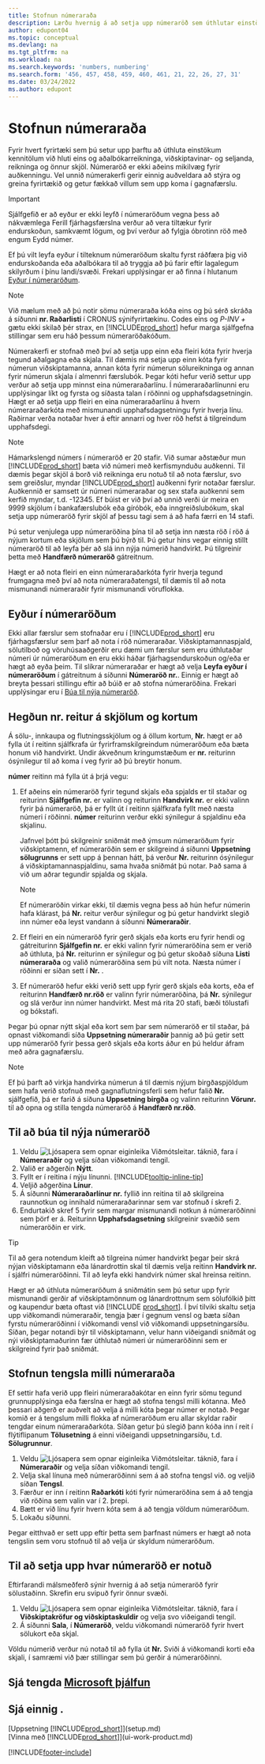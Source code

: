 ```yaml
---
title: Stofnun númeraraða
description: Lærðu hvernig á að setja upp númeraröð sem úthlutar einstökum auðkenniskóðum til reikninga og skjala í Business Central.
author: edupont04
ms.topic: conceptual
ms.devlang: na
ms.tgt_pltfrm: na
ms.workload: na
ms.search.keywords: 'numbers, numbering'
ms.search.form: '456, 457, 458, 459, 460, 461, 21, 22, 26, 27, 31'
ms.date: 03/24/2022
ms.author: edupont
---
```

# <a name="create-number-series" />Stofnun númeraraða

Fyrir hvert fyrirtæki sem þú setur upp þarftu að úthluta einstökum kennitölum við hluti eins og aðalbókarreikninga, viðskiptavinar- og seljanda, reikninga og önnur skjöl. Númeraröð er ekki aðeins mikilvæg fyrir auðkenningu. Vel unnið númerakerfi gerir einnig auðveldara að stýra og greina fyrirtækið og getur fækkað villum sem upp koma í gagnafærslu.

> [!Important]
> Sjálfgefið er að eyður er ekki leyfð í númeraröðum vegna þess að nákvæmlega Ferill fjárhagsfærslna verður að vera tiltækur fyrir endurskoðun, samkvæmt lögum, og því verður að fylgja óbrotinn röð með engum Eydd númer.
> 
> Ef þú vilt leyfa eyður í tilteknum númeraröðum skaltu fyrst ráðfæra þig við endurskoðanda eða aðalbókara til að tryggja að þú farir eftir lagalegum skilyrðum í þínu landi/svæði. Frekari upplýsingar er að finna í hlutanum [Eyður í númeraröðum](#gaps-in-number-series).

> [!NOTE]  
> Við mælum með að þú notir sömu númeraraða kóða eins og þú sérð skráða á síðunni **nr. Raðarlisti** í CRONUS sýnifyrirtækinu. Codes eins og *P-INV +* gætu ekki skilað þér strax, en [!INCLUDE[prod_short](includes/prod_short.md)] hefur marga sjálfgefna stillingar sem eru háð þessum númeraröðakóðum.

Númerakerfi er stofnað með því að setja upp einn eða fleiri kóta fyrir hverja tegund aðalgagna eða skjala. Til dæmis má setja upp einn kóta fyrir númerun viðskiptamanna, annan kóta fyrir númerun sölureikninga og annan fyrir númerun skjala í almennri færslubók. Þegar kóti hefur verið settur upp verður að setja upp minnst eina númeraraðarlínu. Í númeraraðarlínunni eru upplýsingar líkt og fyrsta og síðasta talan í röðinni og upphafsdagsetningin. Hægt er að setja upp fleiri en eina númeraraðarlínu á hvern númeraraðarkóta með mismunandi upphafsdagsetningu fyrir hverja línu. Raðirnar verða notaðar hver á eftir annarri og hver röð hefst á tilgreindum upphafsdegi.

> [!NOTE]
> Hámarkslengd númers í númeraröð er 20 stafir. Við sumar aðstæður mun [!INCLUDE[prod_short](includes/prod_short.md)] bæta við númeri með kerfismynduðu auðkenni. Til dæmis þegar skjöl á borð við reikninga eru notuð til að nota færslur, svo sem greiðslur, myndar [!INCLUDE[prod_short](includes/prod_short.md)] auðkenni fyrir notaðar færslur. Auðkennið er samsett úr númeri númeraraðar og sex stafa auðkenni sem kerfið myndar, t.d. -12345. Ef búist er við því að unnið verði úr meira en 9999 skjölum í bankafærslubók eða gíróbók, eða inngreiðslubókum, skal setja upp númeraröð fyrir skjöl af þessu tagi sem á að hafa færri en 14 stafi.

Þú setur venjulega upp númeraröðina þína til að setja inn næsta röð í röð á nýjum kortum eða skjölum sem þú býrð til. Þú getur hins vegar einnig stillt númeraröð til að leyfa þér að slá inn nýja númerið handvirkt. Þú tilgreinir þetta með **Handfærð númeraröð** gátreitnum.

Hægt er að nota fleiri en einn númeraraðarkóta fyrir hverja tegund frumgagna með því að nota númeraraðatengsl, til dæmis til að nota mismunandi númeraraðir fyrir mismunandi vöruflokka.

## <a name="gaps-in-number-series" />Eyður í númeraröðum
Ekki allar færslur sem stofnaðar eru í [!INCLUDE[prod_short](includes/prod_short.md)] eru fjárhagsfærslur sem þarf að nota í röð númeraraðar. Viðskiptamannaspjald, sölutilboð og vöruhúsaaðgerðir eru dæmi um færslur sem eru úthlutaðar númeri úr númeraröðum en eru ekki háðar fjárhagsendurskoðun og/eða er hægt að eyða þeim. Til slíkrar númeraraðar er hægt að velja **Leyfa eyður í númeraröðum** í gátreitnum á síðunni **Númeraröð nr.**. Einnig er hægt að breyta þessari stillingu eftir að búið er að stofna númeraröðina. Frekari upplýsingar eru í [Búa til nýja númeraröð](ui-create-number-series.md#to-create-a-new-number-series).

## <a name="behavior-of-the-no-field-on-documents-and-cards" />Hegðun nr. reitur á skjölum og kortum

Á sölu-, innkaupa og flutningsskjölum og á öllum kortum, **Nr.** hægt er að fylla út í reitinn sjálfkrafa úr fyrirframskilgreindum númeraröðum eða bæta honum við handvirkt. Undir ákveðnum kringumstæðum er **nr.** reiturinn ósýnilegur til að koma í veg fyrir að þú breytir honum.  

**númer** reitinn má fylla út á þrjá vegu:

1. Ef aðeins ein númeraröð fyrir tegund skjals eða spjalds er til staðar og reiturinn **Sjálfgefin nr.** er valinn og reiturinn **Handvirk nr.** er ekki valinn fyrir þá númeraröð, þá er fyllt út í reitinn sjálfkrafa fyllt með næsta númeri í röðinni. **númer** reiturinn verður ekki sýnilegur á spjaldinu eða skjalinu.  

    Jafnvel þótt þú skilgreinir sniðmát með ýmsum númeraröðum fyrir viðskiptamenn, ef númeraröðin sem er skilgreind á síðunni **Uppsetning sölugrunns** er sett upp á þennan hátt, þá verður **Nr.** reiturinn ósýnilegur á viðskiptamannaspjaldinu, sama hvaða sniðmát þú notar. Það sama á við um aðrar tegundir spjalda og skjala.  

    > [!NOTE]  
    > Ef númeraröðin virkar ekki, til dæmis vegna þess að hún hefur númerin hafa klárast, þá **Nr.** reitur verður sýnilegur og þú getur handvirkt slegið inn númer eða leyst vandann á síðunni **Númeraraðir**.

2. Ef fleiri en ein númeraröð fyrir gerð skjals eða korts eru fyrir hendi og gátreiturinn **Sjálfgefin nr.** er ekki valinn fyrir númeraröðina sem er verið að úthluta, þá **Nr.** reiturinn er sýnilegur og þú getur skoðað síðuna **Listi númeraraða** og valið númeraröðina sem þú vilt nota. Næsta númer í röðinni er síðan sett í **Nr.** .

3. Ef númeraröð hefur ekki verið sett upp fyrir gerð skjals eða korts, eða ef reiturinn **Handfærð nr.röð** er valinn fyrir númeraröðina, þá **Nr.** sýnilegur og slá verður inn númer handvirkt. Mest má rita 20 stafi, bæði tölustafi og bókstafi.

Þegar þú opnar nýtt skjal eða kort sem þar sem númeraröð er til staðar, þá opnast viðkomandi síða **Uppsetning númeraraðir** þannig að þú getir sett upp númeraröð fyrir þessa gerð skjals eða korts áður en þú heldur áfram með aðra gagnafærslu.

> [!NOTE]  
> Ef þú þarft að virkja handvirka númerun á til dæmis nýjum birgðaspjöldum sem hafa verið stofnuð með gagnaflutningsferli sem hefur falið **Nr.** sjálfgefið, þá er farið á síðuna **Uppsetning birgða** og valinn reiturinn **Vörunr.** til að opna og stilla tengda númeraröð á **Handfærð nr.röð**.

## <a name="to-create-a-new-number-series" />Til að búa til nýja númeraröð

1. Veldu ![Ljósapera sem opnar eiginleika Viðmótsleitar.](media/ui-search/search_small.png "Segðu mér hvað þú vilt gera") táknið, fara í **Númeraraðir** og velja síðan viðkomandi tengil.
2. Valið er aðgerðin **Nýtt**.  
3. Fyllt er í reitina í nýju línunni. [!INCLUDE[tooltip-inline-tip](includes/tooltip-inline-tip_md.md)]  
4. Veljið aðgerðina **Línur**.  
5. Á síðunni **Númeraraðarlínur nr.** fyllið inn reitina til að skilgreina raunnotkun og innihald númeraraðarinnar sem var stofnuð í skrefi 2.  
6. Endurtakið skref 5 fyrir sem margar mismunandi notkun á númeraröðinni sem þörf er á. Reiturinn **Upphafsdagsetning** skilgreinir svæðið sem númeraröðin er virk.  

> [!TIP]
> Til að gera notendum kleift að tilgreina númer handvirkt þegar þeir skrá nýjan viðskiptamann eða lánardrottin skal til dæmis velja reitinn **Handvirk nr.** í sjálfri númeraröðinni. Til að leyfa ekki handvirk númer skal hreinsa reitinn.

Hægt er að úthluta númeraröðum á sniðmátin sem þú setur upp fyrir mismunandi gerðir af viðskiptamönnum og lánardrottnum sem sölufólkið þitt og kaupendur bæta oftast við [!INCLUDE [prod_short](includes/prod_short.md)]. Í því tilviki skaltu setja upp viðkomandi númeraraðir, tengja þær í gegnum vensl og bæta síðan fyrstu númeraröðinni í viðkomandi vensl við viðkomandi uppsetningarsíðu. Síðan, þegar notandi býr til viðskiptamann, velur hann viðeigandi sniðmát og nýi viðskiptamaðurinn fær úthlutað númeri úr númeraröðinni sem er skilgreind fyrir það sniðmát.  

## <a name="to-create-relationships-between-number-series" />Stofnun tengsla milli númeraraða

Ef settir hafa verið upp fleiri númeraraðakótar en einn fyrir sömu tegund grunnupplýsinga eða færslna er hægt að stofna tengsl milli kótanna. Með þessari aðgerð er auðvelt að velja á milli kóta þegar númer er notað. Þegar komið er á tengslum milli flokka af númeraröðum eru allar skyldar raðir tengdar einum númeraraðarkóta. Síðan getur þú slegið þann kóða inn í reit í flýtiflipanum **Tölusetning** á einni viðeigandi uppsetningarsíðu, t.d. **Sölugrunnur**.  

1. Veldu ![Ljósapera sem opnar eiginleika Viðmótsleitar.](media/ui-search/search_small.png "Segðu mér hvað þú vilt gera") táknið, fara í **Númeraraðir** og velja síðan viðkomandi tengil.
2. Velja skal línuna með númeraröðinni sem á að stofna tengsl við. og veljið síðan **Tengsl**.
3. Færður er inn í reitinn **Raðarkóti** kóti fyrir númeraröðina sem á að tengja við röðina sem valin var í 2. þrepi.
4. Bætt er við línu fyrir hvern kóta sem á að tengja völdum númeraröðum.
5. Lokaðu síðunni.

Þegar eitthvað er sett upp eftir þetta sem þarfnast númers er hægt að nota tengslin sem voru stofnuð til að velja úr skyldum númeraröðum.

## <a name="to-set-up-where-a-number-series-is-used" />Til að setja upp hvar númeraröð er notuð

Eftirfarandi málsmeðferð sýnir hvernig á að setja númeraröð fyrir sölustaðinn. Skrefin eru svipuð fyrir önnur svæði.  

1. Veldu ![Ljósapera sem opnar eiginleika Viðmótsleitar.](media/ui-search/search_small.png "Segðu mér hvað þú vilt gera") táknið, fara í **Viðskiptakröfur og viðskiptaskuldir** og velja svo viðeigandi tengil.
2. Á síðunni **Sala**, í **Númeraröð**, veldu viðkomandi númeraröð fyrir hvert sölukort eða skjal.

Völdu númerið verður nú notað til að fylla út **Nr.** Sviði á viðkomandi korti eða skjali, í samræmi við þær stillingar sem þú gerðir á númeraröðinni.  

## <a name="see-related-microsoft-trainingtrainingmodulesnumber-series-trail-codes-dynamics--business-centralindex" />Sjá tengda [Microsoft þjálfun](/training/modules/number-series-trail-codes-dynamics-365-business-central/index)

## <a name="see-also" />Sjá einnig .

[Uppsetning [!INCLUDE[prod_short](includes/prod_short.md)]](setup.md)  
[Vinna með [!INCLUDE[prod_short](includes/prod_short.md)]](ui-work-product.md)  


[!INCLUDE[footer-include](includes/footer-banner.md)]
